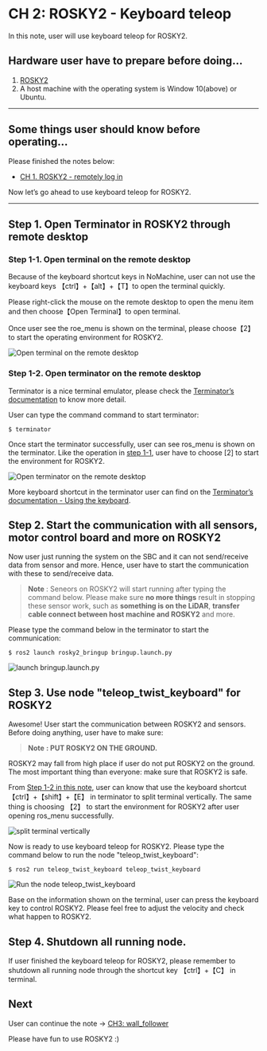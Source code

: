 # CH 2: ROSKY2 - Keyboard teleop

In this note, user will use keyboard teleop for ROSKY2.

## Hardware user have to prepare before doing...

1. [ROSKY2](https://www.icshop.com.tw/product-page.php?28598)
2. A host machine with the operating system is Window 10(above) or Ubuntu.

---

## Some things user should know before operating...

Please finished the notes below: 
- [CH 1. ROSKY2 - remotely log in](1_remotely_log_in.md)

Now let’s go ahead to use keyboard teleop for ROSKY2.

---

## Step 1. Open Terminator in ROSKY2 through remote desktop

### Step 1-1. Open terminal on the remote desktop 

Because of the keyboard shortcut keys in NoMachine, user can not use the keyboard keys 【ctrl】+【alt】+【T】to open the terminal quickly. 

Please right-click the mouse on the remote desktop to open the menu item and then choose【Open Terminal】to open terminal. 

Once user see the roe_menu is shown on the terminal, please choose【2】to start the operating environment for ROSKY2.

![Open terminal on the remote desktop](https://i.imgur.com/zsH0Zuq.png)

### Step 1-2. Open terminator on the remote desktop

Terminator is a nice terminal emulator, please check the [Terminator’s documentation](https://terminator-gtk3.readthedocs.io/en/latest/) to know more detail.

User can type the command command to start terminator:
```bash=
$ terminator
```
Once start the terminator successfully, user can see ros_menu is shown on the terminator. Like the operation in [step 1-1](#step-1-1-open-terminal-on-the-remote-desktop), user have to choose [2] to start the environment for ROSKY2.

![Open terminator on the remote desktop](https://i.imgur.com/dgprdav.png)

More keyboard shortcut in the terminator user can find on the [Terminator’s documentation - Using the keyboard](https://terminator-gtk3.readthedocs.io/en/latest/gettingstarted.html#using-the-keyboard).

## Step 2. Start the communication with all sensors, motor control board and more on ROSKY2

Now user just running the system on the SBC and it can not send/receive data from sensor and more. Hence, user have to start the communication with these to send/receive data. 

> **Note**
>: Seneors on ROSKY2 will start running after typing the command below. Please make sure **no more things** result in stopping these sensor work, such as **something is on the LiDAR**, **transfer cable connect between host machine and ROSKY2** and more.

Please type the command below in the terminator to start the communication:
```bash=
$ ros2 launch rosky2_bringup bringup.launch.py
```
![launch bringup.launch.py](https://i.imgur.com/eCJKtdZ.png)


## Step 3. Use node "teleop_twist_keyboard" for ROSKY2

Awesome! User start the communication between ROSKY2 and sensors. Before doing anything, user have to make sure:

> **Note**
> **: PUT ROSKY2 ON THE GROUND.**

ROSKY2 may fall from high place if user do not put ROSKY2 on the ground. The most important thing than everyone: make sure that ROSKY2 is safe.

From [Step 1-2 in this note](#step-1-2-open-terminator-on-the-remote-desktop), user can know that use the keyboard shortcut 【ctrl】+【shift】+【E】 in terminator to split terminal vertically. The same thing is choosing 【2】 to start the environment for ROSKY2 after user opening ros_menu successfully.

![split terminal vertically](https://i.imgur.com/hYP1edP.png)

Now is ready to use keyboard teleop for ROSKY2. Please type the command below to run the node "teleop_twist_keyboard":

```bash=
$ ros2 run teleop_twist_keyboard teleop_twist_keyboard
```

![Run the node teleop_twist_keyboard](https://i.imgur.com/c4WH8Te.png)

Base on the information shown on the terminal, user can press the keyboard key to control ROSKY2. Please feel free to adjust the velocity and check what happen to ROSKY2.

## Step 4. Shutdown all running node.

If user finished the keyboard teleop for ROSKY2, please remember to shutdown all running node through the shortcut key 【ctrl】+【C】 in terminal. 


## Next

User can continue the note -> [CH3: wall_follower](3_wall_follower.md)

Please have fun to use ROSKY2 :)